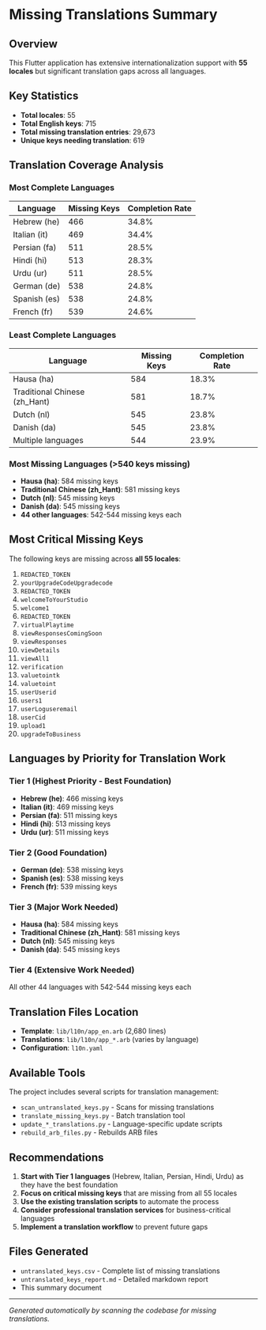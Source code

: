 # Missing Translations Summary

## Overview
This Flutter application has extensive internationalization support with **55 locales** but significant translation gaps across all languages.

## Key Statistics
- **Total locales**: 55
- **Total English keys**: 715
- **Total missing translation entries**: 29,673
- **Unique keys needing translation**: 619

## Translation Coverage Analysis

### Most Complete Languages
| Language | Missing Keys | Completion Rate |
|----------|-------------|-----------------|
| Hebrew (he) | 466 | 34.8% |
| Italian (it) | 469 | 34.4% |
| Persian (fa) | 511 | 28.5% |
| Hindi (hi) | 513 | 28.3% |
| Urdu (ur) | 511 | 28.5% |
| German (de) | 538 | 24.8% |
| Spanish (es) | 538 | 24.8% |
| French (fr) | 539 | 24.6% |

### Least Complete Languages
| Language | Missing Keys | Completion Rate |
|----------|-------------|-----------------|
| Hausa (ha) | 584 | 18.3% |
| Traditional Chinese (zh_Hant) | 581 | 18.7% |
| Dutch (nl) | 545 | 23.8% |
| Danish (da) | 545 | 23.8% |
| Multiple languages | 544 | 23.9% |

### Most Missing Languages (>540 keys missing)
- **Hausa (ha)**: 584 missing keys
- **Traditional Chinese (zh_Hant)**: 581 missing keys
- **Dutch (nl)**: 545 missing keys
- **Danish (da)**: 545 missing keys
- **44 other languages**: 542-544 missing keys each

## Most Critical Missing Keys
The following keys are missing across **all 55 locales**:

1. `REDACTED_TOKEN`
2. `yourUpgradeCodeUpgradecode`
3. `REDACTED_TOKEN`
4. `welcomeToYourStudio`
5. `welcome1`
6. `REDACTED_TOKEN`
7. `virtualPlaytime`
8. `viewResponsesComingSoon`
9. `viewResponses`
10. `viewDetails`
11. `viewAll1`
12. `verification`
13. `valuetointk`
14. `valuetoint`
15. `userUserid`
16. `users1`
17. `userLoguseremail`
18. `userCid`
19. `upload1`
20. `upgradeToBusiness`

## Languages by Priority for Translation Work

### Tier 1 (Highest Priority - Best Foundation)
- **Hebrew (he)**: 466 missing keys
- **Italian (it)**: 469 missing keys
- **Persian (fa)**: 511 missing keys
- **Hindi (hi)**: 513 missing keys
- **Urdu (ur)**: 511 missing keys

### Tier 2 (Good Foundation)
- **German (de)**: 538 missing keys
- **Spanish (es)**: 538 missing keys
- **French (fr)**: 539 missing keys

### Tier 3 (Major Work Needed)
- **Hausa (ha)**: 584 missing keys
- **Traditional Chinese (zh_Hant)**: 581 missing keys
- **Dutch (nl)**: 545 missing keys
- **Danish (da)**: 545 missing keys

### Tier 4 (Extensive Work Needed)
All other 44 languages with 542-544 missing keys each

## Translation Files Location
- **Template**: `lib/l10n/app_en.arb` (2,680 lines)
- **Translations**: `lib/l10n/app_*.arb` (varies by language)
- **Configuration**: `l10n.yaml`

## Available Tools
The project includes several scripts for translation management:
- `scan_untranslated_keys.py` - Scans for missing translations
- `translate_missing_keys.py` - Batch translation tool
- `update_*_translations.py` - Language-specific update scripts
- `rebuild_arb_files.py` - Rebuilds ARB files

## Recommendations

1. **Start with Tier 1 languages** (Hebrew, Italian, Persian, Hindi, Urdu) as they have the best foundation
2. **Focus on critical missing keys** that are missing from all 55 locales
3. **Use the existing translation scripts** to automate the process
4. **Consider professional translation services** for business-critical languages
5. **Implement a translation workflow** to prevent future gaps

## Files Generated
- `untranslated_keys.csv` - Complete list of missing translations
- `untranslated_keys_report.md` - Detailed markdown report
- This summary document

---
*Generated automatically by scanning the codebase for missing translations.*
